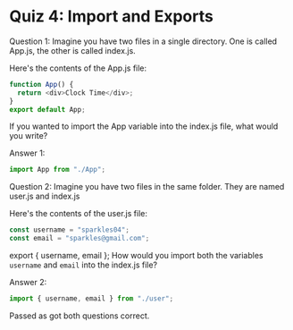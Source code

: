 # Quiz 4: Import and Exports

Question 1:
Imagine you have two files in a single directory. One is called App.js, the other is called index.js.

Here's the contents of the App.js file:

```js
function App() {
  return <div>Clock Time</div>;
}
export default App;
```

If you wanted to import the App variable into the index.js file, what would you write?

Answer 1:

```js
import App from "./App";
```

Question 2:
Imagine you have two files in the same folder. They are named user.js and index.js

Here's the contents of the user.js file:

```js
const username = "sparkles04";
const email = "sparkles@gmail.com";
```

export { username, email };
How would you import both the variables `username` and `email` into the index.js file?

Answer 2:

```js
import { username, email } from "./user";
```

Passed as got both questions correct.
